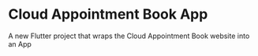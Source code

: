 # Cloud Appointment Book App

A new Flutter project that wraps the Cloud Appointment Book website
into an App